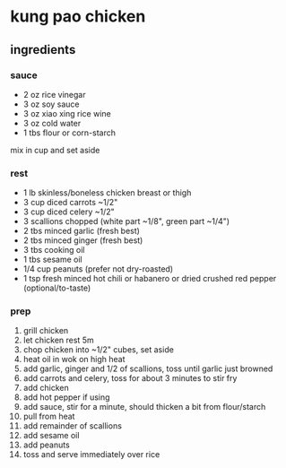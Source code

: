 # kung pao chicken

## ingredients

### sauce

- 2 oz rice vinegar
- 3 oz soy sauce
- 3 oz xiao xing rice wine
- 3 oz cold water
- 1 tbs flour or corn-starch

mix in cup and set aside

### rest

- 1 lb skinless/boneless chicken breast or thigh
- 3 cup diced carrots ~1/2"
- 3 cup diced celery ~1/2"
- 3 scallions chopped (white part ~1/8", green part ~1/4")
- 2 tbs minced garlic (fresh best)
- 2 tbs minced ginger (fresh best)
- 3 tbs cooking oil
- 1 tbs sesame oil
- 1/4 cup peanuts (prefer not dry-roasted)
- 1 tsp fresh minced hot chili or habanero or dried crushed red pepper (optional/to-taste)

### prep

1. grill chicken
1. let chicken rest 5m
1. chop chicken into ~1/2" cubes, set aside
1. heat oil in wok on high heat
1. add garlic, ginger and 1/2 of scallions, toss until garlic just browned
1. add carrots and celery, toss for about 3 minutes to stir fry
1. add chicken
1. add hot pepper if using
1. add sauce, stir for a minute, should thicken a bit from flour/starch
1. pull from heat
1. add remainder of scallions
1. add sesame oil
1. add peanuts
1. toss and serve immediately over rice

